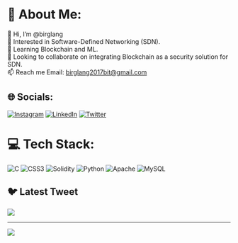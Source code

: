 # 💫 About Me:
👋 Hi, I’m @birglang<br>👀 Interested in Software-Defined Networking (SDN).<br>🌱 Learning Blockchain and ML.<br>💞️ Looking to collaborate on integrating Blockchain as a security solution for SDN.<br>📫 Reach me Email: birglang2017bit@gmail.com


## 🌐 Socials:
[![Instagram](https://img.shields.io/badge/Instagram-%23E4405F.svg?logo=Instagram&logoColor=white)](https://instagram.com/birglang) [![LinkedIn](https://img.shields.io/badge/LinkedIn-%230077B5.svg?logo=linkedin&logoColor=white)](https://www.linkedin.com/in/birglang-bargayary-b0a7a9118/) [![Twitter](https://img.shields.io/badge/Twitter-%231DA1F2.svg?logo=Twitter&logoColor=white)](https://twitter.com/rackeb_85) 

# 💻 Tech Stack:
![C](https://img.shields.io/badge/c-%2300599C.svg?style=for-the-badge&logo=c&logoColor=white) ![CSS3](https://img.shields.io/badge/css3-%231572B6.svg?style=for-the-badge&logo=css3&logoColor=white) ![Solidity](https://img.shields.io/badge/Solidity-%23363636.svg?style=for-the-badge&logo=solidity&logoColor=white) ![Python](https://img.shields.io/badge/python-3670A0?style=for-the-badge&logo=python&logoColor=ffdd54) ![Apache](https://img.shields.io/badge/apache-%23D42029.svg?style=for-the-badge&logo=apache&logoColor=white) ![MySQL](https://img.shields.io/badge/mysql-%2300f.svg?style=for-the-badge&logo=mysql&logoColor=white)

## 🐦 Latest Tweet
[![](https://gtce.itsvg.in/api?username=rackeb_85)](https://github.com/VishwaGauravIn/github-twitter-card-embed)


---
[![](https://visitcount.itsvg.in/api?id=birglang&icon=0&color=0)](https://visitcount.itsvg.in)

<!-- Proudly created with GPRM ( https://gprm.itsvg.in ) -->

<!---
birglang/birglang is a ✨ special ✨ repository because its `README.md` (this file) appears on your GitHub profile.
You can click the Preview link to take a look at your changes.
--->
